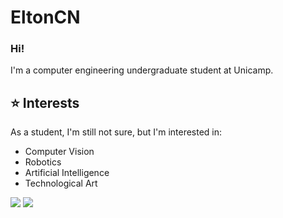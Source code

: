# EltonCN

### Hi!

I'm a computer engineering undergraduate student at Unicamp.

## ⭐ Interests

As a student, I'm still not sure, but I'm interested in:
- Computer Vision
- Robotics
- Artificial Intelligence
- Technological Art

<!--[![]()]()-->

[![](https://img.shields.io/badge/GitHub-100000?style=for-the-badge&logo=github&logoColor=white)](https://github.com/EltonCN) 
[![](https://img.shields.io/badge/GitLab-330F63?style=for-the-badge&logo=gitlab&logoColor=white)](https://gitlab.com/EltonCN)

<!--[![](https://img.shields.io/badge/Instagram-E4405F?style=for-the-badge&logo=instagram&logoColor=white)](https://www.instagram.com/elton_cn/)
-->
